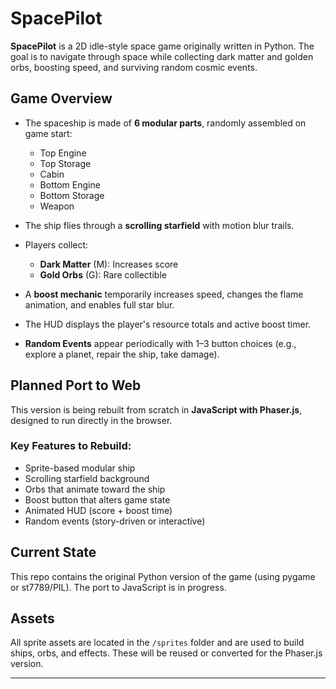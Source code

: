 # SpacePilot

**SpacePilot** is a 2D idle-style space game originally written in Python. The goal is to navigate through space while collecting dark matter and golden orbs, boosting speed, and surviving random cosmic events.

## Game Overview

- The spaceship is made of **6 modular parts**, randomly assembled on game start:
  - Top Engine
  - Top Storage
  - Cabin
  - Bottom Engine
  - Bottom Storage
  - Weapon

- The ship flies through a **scrolling starfield** with motion blur trails.

- Players collect:
  - **Dark Matter** (M): Increases score
  - **Gold Orbs** (G): Rare collectible

- A **boost mechanic** temporarily increases speed, changes the flame animation, and enables full star blur.

- The HUD displays the player's resource totals and active boost timer.

- **Random Events** appear periodically with 1–3 button choices (e.g., explore a planet, repair the ship, take damage).

## Planned Port to Web

This version is being rebuilt from scratch in **JavaScript with Phaser.js**, designed to run directly in the browser.

### Key Features to Rebuild:
- Sprite-based modular ship
- Scrolling starfield background
- Orbs that animate toward the ship
- Boost button that alters game state
- Animated HUD (score + boost time)
- Random events (story-driven or interactive)

## Current State

This repo contains the original Python version of the game (using pygame or st7789/PIL). The port to JavaScript is in progress.

## Assets

All sprite assets are located in the `/sprites` folder and are used to build ships, orbs, and effects. These will be reused or converted for the Phaser.js version.

---

